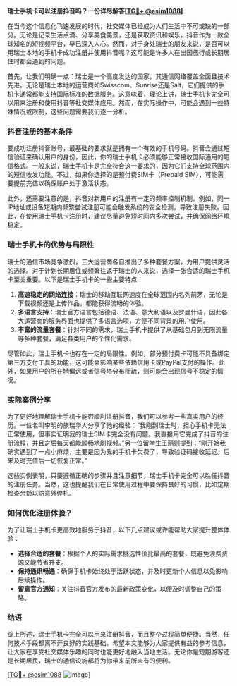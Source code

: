 **瑞士手机卡可以注册抖音吗？一份详尽解答[[TG💪+ @esim1088](https://t.me/s/esim1088)]**

在当今这个信息化飞速发展的时代，社交媒体已经成为人们生活中不可或缺的一部分。无论是记录生活点滴、分享美食美景，还是获取资讯和娱乐，抖音作为一款全球知名的短视频平台，早已深入人心。然而，对于身处瑞士的朋友来说，是否可以用瑞士本地的手机卡成功注册并使用抖音呢？这可能是许多人在出国旅行或长期居住时都会遇到的问题。

首先，让我们明确一点：瑞士是一个高度发达的国家，其通信网络覆盖全面且技术先进。无论是瑞士本地的运营商如Swisscom、Sunrise还是Salt，它们提供的手机卡通常都能支持国际标准的数据服务。这意味着，理论上讲，瑞士手机卡完全可以用来注册和使用抖音等社交媒体应用。然而，在实际操作中，可能会遇到一些特殊情况或限制，这些问题需要我们逐一分析。

### 抖音注册的基本条件

要成功注册抖音账号，最基础的要求就是拥有一个有效的手机号码。抖音会通过短信验证来确认用户的身份，因此，你的瑞士手机卡必须能够正常接收国际通用的短信格式。一般来说，瑞士手机卡是完全符合这一要求的，因为它们支持全球范围内的短信收发功能。不过，如果你选择的是预付费SIM卡（Prepaid SIM），可能需要提前充值以确保账户处于激活状态。

此外，还需要注意的是，抖音对新用户的注册有一定的频率控制机制。例如，同一IP地址或设备短期内频繁尝试注册可能会触发系统的安全检测，导致注册失败。因此，在使用瑞士手机卡注册时，建议尽量避免短时间内多次尝试，并确保网络环境稳定。

### 瑞士手机卡的优势与局限性

瑞士的通信市场竞争激烈，三大运营商各自推出了多种套餐方案，为用户提供灵活的选择。对于计划长期居住或频繁往返于瑞士的人来说，选择一张合适的瑞士手机卡至关重要。以下是瑞士手机卡的一些主要特点：

1. **高速稳定的网络连接**：瑞士的移动互联网速度在全球范围内名列前茅，无论是下载视频还是上传作品，都能获得流畅的体验。
2. **多语言支持**：瑞士官方语言包括德语、法语、意大利语以及罗曼什语，因此各大运营商的服务界面也提供了多语言选项，方便不同背景的用户使用。
3. **丰富的流量套餐**：针对不同的需求，瑞士手机卡提供了从基础包月到无限流量等多种套餐，满足各类用户的个性化需求。

尽管如此，瑞士手机卡也存在一定的局限性。例如，部分预付费卡可能不具备绑定第三方支付工具的功能，这可能会影响某些依赖信用卡或PayPal支付的操作。此外，如果用户的所在地偏远或者信号塔分布稀疏，则可能会出现信号不稳定的情况。

### 实际案例分享

为了更好地理解瑞士手机卡能否顺利注册抖音，我们可以参考一些真实用户的经历。一位名叫李明的旅瑞华人分享了他的经验：“我刚到瑞士时，担心手机卡无法正常使用，但事实证明我的瑞士SIM卡完全没有问题。我直接用它完成了抖音的注册流程，并且之后每天都能顺畅地刷视频。”另一位留学生王丽则提到：“刚开始我确实遇到了一点小麻烦，主要是因为我的手机卡欠费了，导致验证码接收延迟。后来及时充值后一切恢复正常。”

这些实例表明，只要遵循正确的步骤并且注意细节，瑞士手机卡完全可以胜任抖音的注册任务。当然，这也提醒我们在日常使用过程中要保持良好的习惯，比如定期检查余额以防意外停机。

### 如何优化注册体验？

为了让瑞士手机卡更高效地服务于抖音，以下几点建议或许能帮助大家提升整体体验：

- **选择合适的套餐**：根据个人的实际需求挑选性价比最高的套餐，既避免浪费资源又能节省开支。
- **保持通讯畅通**：确保手机卡始终处于活跃状态，并及时更新个人信息以免影响后续操作。
- **留意官方通知**：关注抖音官方发布的最新政策变化，以便及时调整自己的策略。

### 结语

综上所述，瑞士手机卡完全可以用来注册抖音，而且整个过程简单便捷。当然，任何技术手段都离不开良好的实践基础。希望本文能够为大家提供有益的参考信息，让大家在享受社交媒体乐趣的同时也能更好地融入当地生活。无论你是短期游客还是长期居民，瑞士的通信设施都将为你带来前所未有的便利。

[[TG💪+ @esim1088](https://t.me/s/esim1088) ![Image](https://i.postimg.cc/4NQfJmqS/Snipaste-2025-05-13-00-14-12.png)]